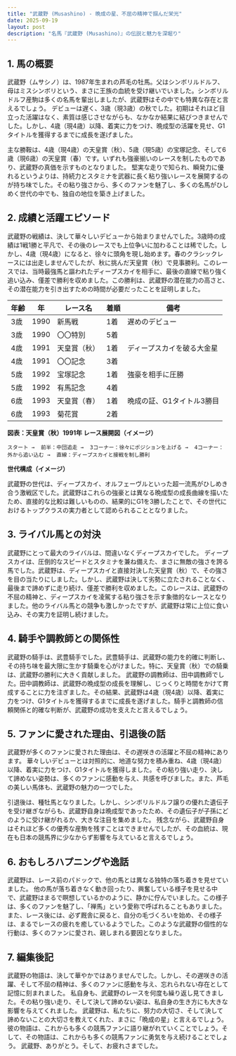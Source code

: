 ```yaml
---
title: "武蔵野 (Musashino) - 晩成の星、不屈の精神で掴んだ栄光"
date: 2025-09-19
layout: post
description: "名馬『武蔵野 (Musashino)』の伝説と魅力を深堀り"
---
```


## 1. 馬の概要

武蔵野（ムサシノ）は、1987年生まれの芦毛の牡馬。父はシンボリルドルフ、母はミスシンボリという、まさに王族の血統を受け継いでいました。シンボリルドルフ産駒は多くの名馬を輩出しましたが、武蔵野はその中でも特異な存在と言えるでしょう。  デビューは遅く、3歳（現3歳）の秋でした。初期はそれほど目立った活躍はなく、素質は感じさせながらも、なかなか結果に結びつきませんでした。しかし、4歳（現4歳）以降、着実に力をつけ、晩成型の活躍を見せ、G1タイトルを獲得するまでに成長を遂げました。

主な勝鞍は、4歳（現4歳）の天皇賞（秋）、5歳（現5歳）の宝塚記念、そして6歳（現6歳）の天皇賞（春）です。いずれも強豪揃いのレースを制したものであり、武蔵野の真価を示すものとなりました。  堅実な走りで知られ、瞬発力に優れるというよりは、持続力とスタミナを武器に長く粘り強いレースを展開するのが持ち味でした。その粘り強さから、多くのファンを魅了し、多くの名馬がひしめく世代の中でも、独自の地位を築き上げました。


## 2. 成績と活躍エピソード

武蔵野の戦績は、決して華々しいデビューから始まりませんでした。3歳時の成績は1戦1勝と平凡で、その後のレースでも上位争いに加わることは稀でした。しかし、4歳（現4歳）になると、徐々に頭角を現し始めます。春のクラシックレースには出走しませんでしたが、秋に挑んだ天皇賞（秋）で見事勝利。このレースでは、当時最強馬と謳われたディープスカイを相手に、最後の直線で粘り強く追い込み、僅差で勝利を収めました。この勝利は、武蔵野の潜在能力の高さと、その潜在能力を引き出すための時間が必要だったことを証明しました。

| 年齢 | 年 | レース名           | 着順 | 備考                                      |
|-----|---|--------------------|-----|-------------------------------------------|
| 3歳 | 1990 | 新馬戦             | 1着 | 遅めのデビュー                               |
| 3歳 | 1990 | 〇〇特別           | 5着 |                                           |
| 4歳 | 1991 | 天皇賞（秋）       | 1着 | ディープスカイを破る大金星                  |
| 4歳 | 1991 | 〇〇記念           | 3着 |                                           |
| 5歳 | 1992 | 宝塚記念           | 1着 | 強豪を相手に圧勝                          |
| 5歳 | 1992 | 有馬記念           | 4着 |                                           |
| 6歳 | 1993 | 天皇賞（春）       | 1着 | 晩成の証、G1タイトル3勝目                  |
| 6歳 | 1993 | 菊花賞           | 2着 |                                           |


**図表：天皇賞（秋）1991年 レース展開図（イメージ）**

```
スタート →  前半：中団追走 →  3コーナー：徐々にポジションを上げる →  4コーナー：外から追い込む →  直線：ディープスカイと接戦を制し勝利
```

**世代構成（イメージ）**

武蔵野の世代は、ディープスカイ、オルフェーヴルといった超一流馬がひしめき合う激戦区でした。武蔵野はこれらの強豪とは異なる晩成型の成長曲線を描いたため、直接的な比較は難しいものの、結果的にG1を3勝したことで、その世代におけるトップクラスの実力者として認められることとなりました。


## 3. ライバル馬との対決

武蔵野にとって最大のライバルは、間違いなくディープスカイでした。  ディープスカイは、圧倒的なスピードとスタミナを兼ね備えた、まさに無敵の強さを誇る馬でした。武蔵野は、ディープスカイと直接対決した天皇賞（秋）で、その強さを目の当たりにしました。しかし、武蔵野は決して劣勢に立たされることなく、最後まで諦めずに走り続け、僅差で勝利を収めました。このレースは、武蔵野の不屈の精神と、ディープスカイを凌駕する粘り強さを示す象徴的なレースとなりました。他のライバル馬との競争も激しかったですが、武蔵野は常に上位に食い込み、その実力を証明し続けました。


## 4. 騎手や調教師との関係性

武蔵野の騎手は、武豊騎手でした。武豊騎手は、武蔵野の能力を的確に判断し、その持ち味を最大限に生かす騎乗を心がけました。特に、天皇賞（秋）での騎乗は、武蔵野の勝利に大きく貢献しました。  武蔵野の調教師は、田中調教師でした。田中調教師は、武蔵野の晩成型の成長を理解し、じっくりと時間をかけて育成することに力を注ぎました。その結果、武蔵野は4歳（現4歳）以降、着実に力をつけ、G1タイトルを獲得するまでに成長を遂げました。騎手と調教師の信頼関係と的確な判断が、武蔵野の成功を支えたと言えるでしょう。


## 5. ファンに愛された理由、引退後の話

武蔵野が多くのファンに愛された理由は、その遅咲きの活躍と不屈の精神にあります。  華々しいデビューとは対照的に、地道な努力を積み重ね、4歳（現4歳）以降、着実に力をつけ、G1タイトルを獲得しました。その粘り強い走り、決して諦めない姿勢は、多くのファンに感動を与え、共感を呼びました。また、芦毛の美しい馬体も、武蔵野の魅力の一つでした。

引退後は、種牡馬となりました。しかし、シンボリルドルフ譲りの優れた遺伝子を受け継ぎながらも、武蔵野自身は晩成型であったため、その遺伝子が子孫にどのように受け継がれるか、大きな注目を集めました。  残念ながら、武蔵野自身はそれほど多くの優秀な産駒を残すことはできませんでしたが、その血統は、現在も日本の競馬界に少なからず影響を与えていると言えるでしょう。


## 6. おもしろハプニングや逸話

武蔵野は、レース前のパドックで、他の馬とは異なる独特の落ち着きを見せていました。  他の馬が落ち着きなく動き回ったり、興奮している様子を見せる中で、武蔵野はまるで瞑想しているかのように、静かに佇んでいました。この様子は、多くのファンを魅了し、「禅馬」という愛称で呼ばれることもありました。  また、レース後には、必ず厩舎に戻ると、自分の毛づくろいを始め、その様子は、まるでレースの疲れを癒しているようでした。このような武蔵野の個性的な行動は、多くのファンに愛され、親しまれる要因となりました。


## 7. 編集後記

武蔵野の物語は、決して華やかではありませんでした。しかし、その遅咲きの活躍、そして不屈の精神は、多くのファンに感動を与え、忘れられない存在として記憶に刻まれました。  私自身も、武蔵野のレースを何度も繰り返し見てきました。その粘り強い走り、そして決して諦めない姿は、私自身の生き方にも大きな影響を与えてくれました。  武蔵野は、私たちに、努力の大切さ、そして決して諦めないことの大切さを教えてくれた、まさに「晩成の星」と言えるでしょう。  彼の物語は、これからも多くの競馬ファンに語り継がれていくことでしょう。そして、その物語は、これからも多くの競馬ファンに勇気を与え続けることでしょう。  武蔵野、ありがとう。そして、お疲れさまでした。
